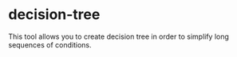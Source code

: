 # decision-tree
This tool allows you to create decision tree in order to simplify long sequences of conditions.
